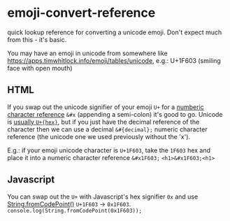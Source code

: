 # emoji-convert-reference
quick lookup reference for converting a unicode emoji. Don't expect much from this - it's basic.

You may have an emoji in unicode from somewhere like https://apps.timwhitlock.info/emoji/tables/unicode, e.g.: U+1F603 (smiling face with open mouth)

## HTML
If you swap out the unicode signifier of your emoji `U+` for a [numberic character reference](https://en.wikipedia.org/wiki/Numeric_character_reference) `&#x` (appending a semi-colon) it's good to go. Unicode is [usually `U+{hex}`](https://en.wikipedia.org/wiki/Unicode#Architecture_and_terminology), but if you just have the decimal reference of the character then we can use a decimal `&#{decimal};` numeric character reference (the unicode one we used previously without the 'x').

E.g.: if your emoji unicode character is `U+1F603`, take the `1F603` hex and place it into a numeric character reference `&#x1F603;`
`<h1>&#x1F603;<h1>`

## Javascript

You can swap out the `U+` with Javascript's hex signifier `0x` and use [String.fromCodePoint()](https://developer.mozilla.org/en-US/docs/Web/JavaScript/Reference/Global_Objects/String/fromCodePoint) `U+1F603` -> `0x1F603`.
`console.log(String.fromCodePoint(0x1F603));`

